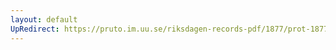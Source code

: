 ```yaml
---
layout: default
UpRedirect: https://pruto.im.uu.se/riksdagen-records-pdf/1877/prot-1877--ak--009.pdf
---
```

